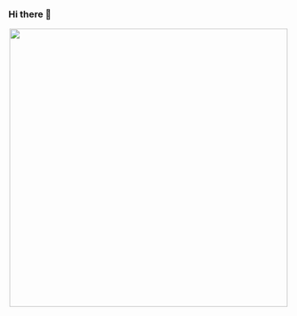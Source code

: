 ### Hi there 👋


<div id="header" align="center">
  <img src="https://chools.in/wp-content/uploads/DS_6-1.gif" width="500"/>
</div>


<!--
**showmidelo/showmidelo** is a ✨ _special_ ✨ repository because its `README.md` (this file) appears on your GitHub profile.

Here are some ideas to get you started:

- 🔭 I’m currently working on ...
- 🌱 I’m currently learning ...
- 👯 I’m looking to collaborate on ...
- 🤔 I’m looking for help with ...
- 💬 Ask me about ...
- 📫 How to reach me: ...
- 😄 Pronouns: ...
- ⚡ Fun fact: ...
-->
